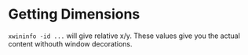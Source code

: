 
Getting Dimensions
==================

`xwininfo -id ...` will give relative x/y. These values give you the
actual content withouth window decorations.

